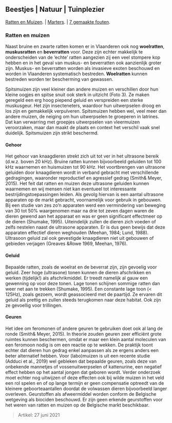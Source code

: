 ## Beestjes | Natuur | Tuinplezier

[Ratten en Muizen](https://bbrobb.github.io/beestjes/index.html). | [Marters](https://bbrobb.github.io/beestjes/marters.html). | [7 gemaakte fouten](https://bbrobb.github.io/beestjes/rattenvangen.html).

### Ratten en muizen

Naast bruine en zwarte ratten komen er in Vlaanderen ook nog **woelratten**, **muskusratten** en **beverratten** voor. Deze zijn echter makkelijk te onderscheiden van de ‘echte’ ratten aangezien zij een veel stompere kop hebben en in het geval van muskus- en beverratten ook aanzienlijk groter zijn. Muskus- en beverratten worden als invasieve exoten beschouwd en worden in Vlaanderen systematisch bestreden. **Woelratten** kunnen bestreden worden ter bescherming van gewassen.

Spitsmuizen zijn veel kleiner dan andere muizen en verschillen door hun kleine oogjes en spitse snuit ook sterk in uitzicht (Foto 3). Ze maken geregeld een erg hoog piepend geluid en verspreiden een sterke muskusgeur. Het zijn insecteneters, waardoor hun uitwerpselen droog en los zijn en gemakkelijk verpulveren. 
Spitsmuizen hebben wel, veel meer dan  andere muizen, de neiging om hun uitwerpselen te groeperen in latrines. Dat kan verwarring met groepjes uitwerpselen 
van vleermuizen veroorzaken, maar dan maakt de plaats en context het verschil vaak snel duidelijk. Spitsmuizen zijn strikt beschermd.

#### Gehoor
Het gehoor van knaagdieren strekt zich uit tot ver in het ultrasone bereik (d.w.z. boven 20 
kHz). Bruine ratten kunnen bijvoorbeeld geluiden tot 100 kHz waarnemen en huismuizen tot 
90 kHz. Het voortbrengen van ultrasone geluiden door knaagdieren wordt in verband gebracht 
met verschillende gedragingen, waaronder reproductief en agressief gedrag (Smith& Meyer,
2015). 
Het feit dat ratten en muizen deze ultrasone geluiden kunnen waarnemen en wij mensen niet 
kan eventueel tot interessante bestrijdingstoepassingen leiden. Als gevolg hiervan is een 
aantal ultrasone apparaten op de markt gebracht, voornamelijk voor gebruik in gebouwen. Bij 
een studie van zes zo’n apparaten werd een vermindering van beweging van 30 tot 50% 
waargenomen maar na drie tot zeven dagen waren de dieren gewend aan het apparaat en was 
er geen significant effectmeer op de dieren (Shumake, 1995). Uiteindelijk zullen de dieren zich 
voeden of zelfs nestelen naast de ultrasone apparaten. Er is dus geen bewijs dat deze 
apparaten effectief dieren weghouden (Meehan, 1984; Lund, 1988). Ultrasoon geluid zal ook 
gevestigde knaagdieren niet uit gebouwen of gebieden verjagen (Greaves &Rowe 1969, 
Meehan, 1976).

#### Geluid
Bepaalde ratten, zoals de woelrat en de beverrat zijn, zijn gevoelig voor geluid. Zeer hoge (ultrasone) tonen kunnen de dieren afschrikken en werken (tijdelijk!) als afschrikmiddel. Er treedt namelijk al gauw een gewenning op voor deze tonen. Lage tonen schijnen sommige ratten dan weer net aan te trekken (Shumake, 1995). Een constante lage toon (< 125Hz), zoals gezoem, wordt geassocieerd met de paartijd. Ze ervaren dit geluid als prettig en zullen steeds terugkomen naar deze habitat. Ook zijn ze gevoellig voor trillingen. 


#### Geuren
Het idee om feromonen of andere geuren te gebruiken doet ook al lang de ronde (Smith& Meyer, 2015). In theorie zouden geuren zeer efficiënt grote ruimtes kunnen beschermen, omdat er maar een klein aantal moleculen van een feromoon nodig is om een reactie op te wekken. De praktijk toont echter dat dieren hun gedrag enkel aanpassen als ze ergens anders een beter alternatief hebben. 
Voor (labo)muizen is uit een recente studie (Adduci et al., 2019) wel gebleken dat bepaalde geuren, zoals deze van onbekende mannetjes of vossenuitwerpselen of kattenurine, een negatief effect hebben op het aantal jongen dat geboren wordt. Verder onderzoek moet echter nog uitwijzen of deze effecten ook bij wilde muizen in het veld een rol spelen en of op lange termijn er geen compensatie optreedt van de kleinere geboorteaantallen doordat de volwassen dieren bijvoorbeeld langer overleven.
Geurstoffen als afweermiddel worden conform de Belgische wetgeving als biociden beschouwd. Er zijn geen erkende geurstoffen voor het weren van ratten en muizen op de 
Belgische markt beschikbaar.

> Artikel: 27 juni 2021
